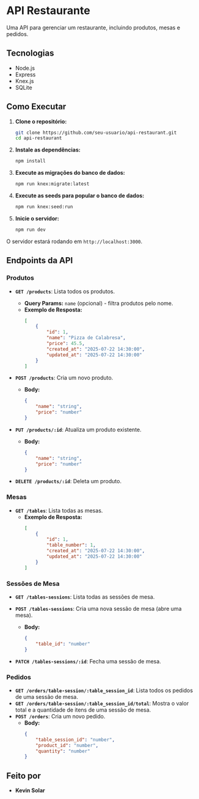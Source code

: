 # API Restaurante

Uma API para gerenciar um restaurante, incluindo produtos, mesas e pedidos.

## Tecnologias

- Node.js
- Express
- Knex.js
- SQLite

## Como Executar

1. **Clone o repositório:**

   ```bash
   git clone https://github.com/seu-usuario/api-restaurant.git
   cd api-restaurant
   ```

2. **Instale as dependências:**

   ```bash
   npm install
   ```

3. **Execute as migrações do banco de dados:**

   ```bash
   npm run knex:migrate:latest
   ```

4. **Execute as seeds para popular o banco de dados:**

   ```bash
   npm run knex:seed:run
   ```

5. **Inicie o servidor:**
   ```bash
   npm run dev
   ```

O servidor estará rodando em `http://localhost:3000`.

## Endpoints da API

### Produtos

- **`GET /products`**: Lista todos os produtos.

  - **Query Params:** `name` (opcional) - filtra produtos pelo nome.
  - **Exemplo de Resposta:**
    ```json
    [
    	{
    		"id": 1,
    		"name": "Pizza de Calabresa",
    		"price": 45.5,
    		"created_at": "2025-07-22 14:30:00",
    		"updated_at": "2025-07-22 14:30:00"
    	}
    ]
    ```

- **`POST /products`**: Cria um novo produto.

  - **Body:**
    ```json
    {
    	"name": "string",
    	"price": "number"
    }
    ```

- **`PUT /products/:id`**: Atualiza um produto existente.

  - **Body:**
    ```json
    {
    	"name": "string",
    	"price": "number"
    }
    ```

- **`DELETE /products/:id`**: Deleta um produto.

### Mesas

- **`GET /tables`**: Lista todas as mesas.
  - **Exemplo de Resposta:**
    ```json
    [
    	{
    		"id": 1,
    		"table_number": 1,
    		"created_at": "2025-07-22 14:30:00",
    		"updated_at": "2025-07-22 14:30:00"
    	}
    ]
    ```

### Sessões de Mesa

- **`GET /tables-sessions`**: Lista todas as sessões de mesa.
- **`POST /tables-sessions`**: Cria uma nova sessão de mesa (abre uma mesa).

  - **Body:**
    ```json
    {
    	"table_id": "number"
    }
    ```

- **`PATCH /tables-sessions/:id`**: Fecha uma sessão de mesa.

### Pedidos

- **`GET /orders/table-session/:table_session_id`**: Lista todos os pedidos de uma sessão de mesa.
- **`GET /orders/table-session/:table_session_id/total`**: Mostra o valor total e a quantidade de itens de uma sessão de mesa.
- **`POST /orders`**: Cria um novo pedido.
  - **Body:**
    ```json
    {
    	"table_session_id": "number",
    	"product_id": "number",
    	"quantity": "number"
    }
    ```

## Feito por

- **Kevin Solar**
